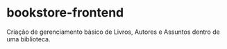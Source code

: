 # bookstore-frontend
Criação de gerenciamento básico de Livros, Autores e Assuntos dentro de uma biblioteca.
